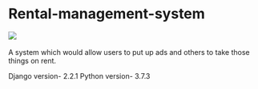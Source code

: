 # Rental-management-system
<img src="https://forthebadge.com/images/badges/made-with-python.svg">
<img scr="https://forthebadge.com/images/badges/uses-html.svg">

A system which would allow users to put up ads and others to take those things on rent.

Django version- 2.2.1
Python version- 3.7.3
